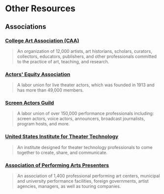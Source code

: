 # Other Resources

## Associations

### [College Art Association \(CAA\)](https://web.archive.org/web/20150906081806/http:/www.collegeart.org/)

> An organization of 12,000 artists, art historians, scholars, curators, collectors, educators, publishers, and other professionals committed to the practice of art, teaching, and research.

### [Actors' Equity Association](https://web.archive.org/web/20150906081806/http:/www.actorsequity.org/home.asp)

> A labor union for live theater actors, which was founded in 1913 and has more than 49,000 members.

### [Screen Actors Guild](https://web.archive.org/web/20150906081806/http:/www.sag.org/home)

> A labor union of over 150,000 performance professionals including: screen actors, voice actors, announcers, broadcast journalists, program hosts, and more.

### [United States Institute for Theater Technology](https://web.archive.org/web/20150906081806/http:/www.usitt.org/)

> An institute designed for theater technology professionals to come together to create, share, and communicate.

### [Association of Performing Arts Presenters](https://web.archive.org/web/20150906081806/http:/www.artspresenters.org/)

> An association of 1,400 professional performing art centers, municipal and university performance facilities, foreign governments, artist agencies, managers, as well as touring companies.



